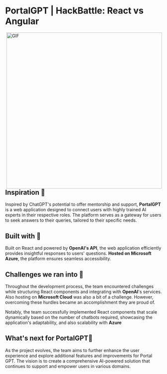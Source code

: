 # PortalGPT | HackBattle: React vs Angular

<img align = "right" src="![ezgif-1-6ab9a72a7b](https://github.com/MLH-JUL-28-JUL-30/HackBattle/assets/111204640/fbcf9fe6-ce6c-4767-b29b-d5756c311eba)
" alt="GIF" width="500px">

## Inspiration 🌟
Inspired by ChatGPT's potential to offer mentorship and support, **PortalGPT** is a web application designed to connect users with highly trained AI experts in their respective roles. The platform serves as a gateway for users to seek answers to their queries, tailored to their specific needs.

## Built with 🔧
Built on React and powered by **OpenAI's API**, the web application efficiently provides insightful responses to users' questions. **Hosted on Microsoft Azure**, the platform ensures seamless accessibility.

## Challenges we ran into 🚧
Throughout the development process, the team encountered challenges while structuring React components and integrating with **OpenAI**'s services. Also hosting on **Microsoft Cloud** was also a bit of a challenge. However, overcoming these hurdles became an accomplishment they are proud of.

Notably, the team successfully implemented React components that scale dynamically based on the number of chatbots required, showcasing the application's adaptability, and also scalability with **Azure**

## What's next for PortalGPT🔮
As the project evolves, the team aims to further enhance the user experience and explore additional features and improvements for Portal GPT. The vision is to create a comprehensive AI-powered solution that continues to support and empower users in various domains.
